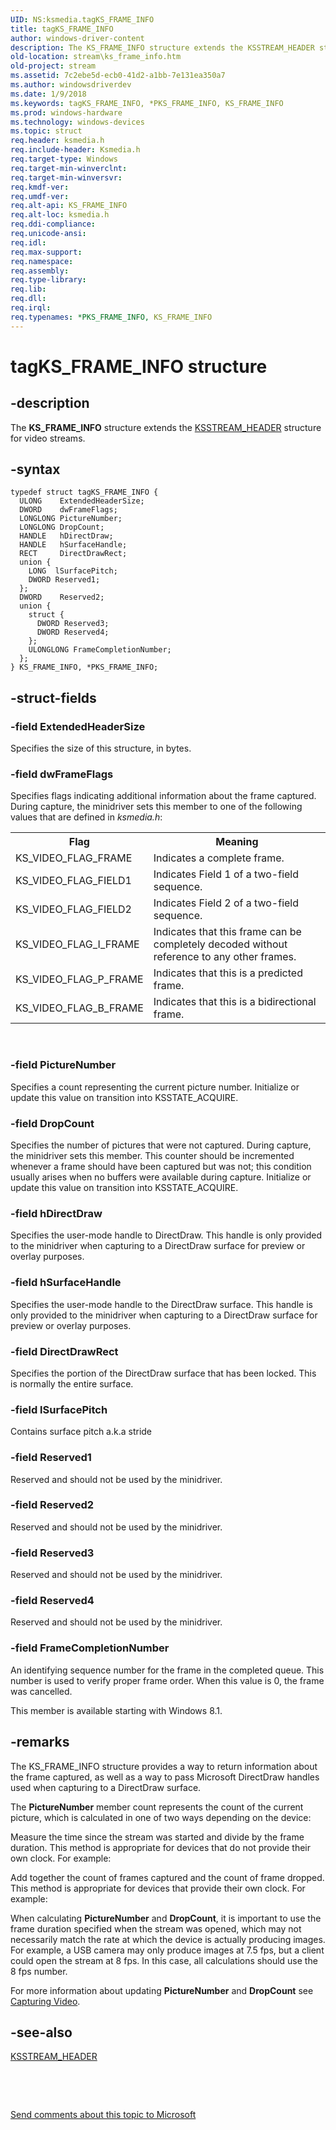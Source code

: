 ```yaml
---
UID: NS:ksmedia.tagKS_FRAME_INFO
title: tagKS_FRAME_INFO
author: windows-driver-content
description: The KS_FRAME_INFO structure extends the KSSTREAM_HEADER structure for video streams.
old-location: stream\ks_frame_info.htm
old-project: stream
ms.assetid: 7c2ebe5d-ecb0-41d2-a1bb-7e131ea350a7
ms.author: windowsdriverdev
ms.date: 1/9/2018
ms.keywords: tagKS_FRAME_INFO, *PKS_FRAME_INFO, KS_FRAME_INFO
ms.prod: windows-hardware
ms.technology: windows-devices
ms.topic: struct
req.header: ksmedia.h
req.include-header: Ksmedia.h
req.target-type: Windows
req.target-min-winverclnt: 
req.target-min-winversvr: 
req.kmdf-ver: 
req.umdf-ver: 
req.alt-api: KS_FRAME_INFO
req.alt-loc: ksmedia.h
req.ddi-compliance: 
req.unicode-ansi: 
req.idl: 
req.max-support: 
req.namespace: 
req.assembly: 
req.type-library: 
req.lib: 
req.dll: 
req.irql: 
req.typenames: *PKS_FRAME_INFO, KS_FRAME_INFO
---
```


# tagKS_FRAME_INFO structure



## -description
The <b>KS_FRAME_INFO</b> structure extends the <a href="..\ks\ns-ks-ksstream_header.md">KSSTREAM_HEADER</a> structure for video streams.



## -syntax

````
typedef struct tagKS_FRAME_INFO {
  ULONG    ExtendedHeaderSize;
  DWORD    dwFrameFlags;
  LONGLONG PictureNumber;
  LONGLONG DropCount;
  HANDLE   hDirectDraw;
  HANDLE   hSurfaceHandle;
  RECT     DirectDrawRect;
  union {
    LONG  lSurfacePitch;
    DWORD Reserved1;
  };
  DWORD    Reserved2;
  union {
    struct {
      DWORD Reserved3;
      DWORD Reserved4;
    };
    ULONGLONG FrameCompletionNumber;
  };
} KS_FRAME_INFO, *PKS_FRAME_INFO;
````


## -struct-fields

### -field ExtendedHeaderSize

Specifies the size of this structure, in bytes.


### -field dwFrameFlags

Specifies flags indicating additional information about the frame captured. During capture, the minidriver sets this member to one of the following values that are defined in <i>ksmedia.h</i>:

<table>
<tr>
<th>Flag</th>
<th>Meaning</th>
</tr>
<tr>
<td>
KS_VIDEO_FLAG_FRAME

</td>
<td>
Indicates a complete frame.

</td>
</tr>
<tr>
<td>
KS_VIDEO_FLAG_FIELD1

</td>
<td>
Indicates Field 1 of a two-field sequence.

</td>
</tr>
<tr>
<td>
KS_VIDEO_FLAG_FIELD2

</td>
<td>
Indicates Field 2 of a two-field sequence.

</td>
</tr>
<tr>
<td>
KS_VIDEO_FLAG_I_FRAME

</td>
<td>
Indicates that this frame can be completely decoded without reference to any other frames.

</td>
</tr>
<tr>
<td>
KS_VIDEO_FLAG_P_FRAME

</td>
<td>
Indicates that this is a predicted frame.

</td>
</tr>
<tr>
<td>
KS_VIDEO_FLAG_B_FRAME

</td>
<td>
Indicates that this is a bidirectional frame.

</td>
</tr>
</table>
 


### -field PictureNumber

Specifies a count representing the current picture number. Initialize or update this value on transition into KSSTATE_ACQUIRE.


### -field DropCount

Specifies the number of pictures that were not captured. During capture, the minidriver sets this member. This counter should be incremented whenever a frame should have been captured but was not; this condition usually arises when no buffers were available during capture. Initialize or update this value on transition into KSSTATE_ACQUIRE.


### -field hDirectDraw

Specifies the user-mode handle to DirectDraw. This handle is only provided to the minidriver when capturing to a DirectDraw surface for preview or overlay purposes.


### -field hSurfaceHandle

Specifies the user-mode handle to the DirectDraw surface. This handle is only provided to the minidriver when capturing to a DirectDraw surface for preview or overlay purposes.


### -field DirectDrawRect

Specifies the portion of the DirectDraw surface that has been locked. This is normally the entire surface.


### -field lSurfacePitch

Contains surface pitch a.k.a stride


### -field Reserved1

Reserved and should not be used by the minidriver.


### -field Reserved2

Reserved and should not be used by the minidriver.


### -field Reserved3

Reserved and should not be used by the minidriver.


### -field Reserved4

Reserved and should not be used by the minidriver.


### -field FrameCompletionNumber

An identifying sequence number for the frame in the completed queue. This number is used to verify proper frame order. When this value is 0, the frame was cancelled.

This member is available starting with Windows 8.1.


## -remarks
The KS_FRAME_INFO structure provides a way to return information about the frame captured, as well as a way to pass Microsoft DirectDraw handles used when capturing to a DirectDraw surface.

The <b>PictureNumber</b> member count represents the count of the current picture, which is calculated in one of two ways depending on the device:

Measure the time since the stream was started and divide by the frame duration. This method is appropriate for devices that do not provide their own clock. For example: 

Add together the count of frames captured and the count of frame dropped. This method is appropriate for devices that provide their own clock. For example: 

When calculating <b>PictureNumber</b> and <b>DropCount</b>, it is important to use the frame duration specified when the stream was opened, which may not necessarily match the rate at which the device is actually producing images. For example, a USB camera may only produce images at 7.5 fps, but a client could open the stream at 8 fps. In this case, all calculations should use the 8 fps number. 

For more information about updating <b>PictureNumber</b> and <b>DropCount</b> see <a href="https://msdn.microsoft.com/0adea8fe-1669-4daf-a858-05e014f00a72">Capturing Video</a>.


## -see-also
<dl>
<dt>
<a href="..\ks\ns-ks-ksstream_header.md">KSSTREAM_HEADER</a>
</dt>
</dl>
 

 

<a href="mailto:wsddocfb@microsoft.com?subject=Documentation%20feedback [stream\stream]:%20KS_FRAME_INFO structure%20 RELEASE:%20(1/9/2018)&amp;body=%0A%0APRIVACY STATEMENT%0A%0AWe use your feedback to improve the documentation. We don't use your email address for any other purpose, and we'll remove your email address from our system after the issue that you're reporting is fixed. While we're working to fix this issue, we might send you an email message to ask for more info. Later, we might also send you an email message to let you know that we've addressed your feedback.%0A%0AFor more info about Microsoft's privacy policy, see http://privacy.microsoft.com/en-us/default.aspx." title="Send comments about this topic to Microsoft">Send comments about this topic to Microsoft</a>

